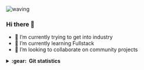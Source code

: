 ![waving](https://capsule-render.vercel.app/api?type=waving&height=200&text=nusaK%20&fontAlignY=40&color=gradient)

### Hi there 👋
<ul>
  <li> 🔭 I’m currently trying to get into industry</li>
  <li>🌱 I’m currently learning Fullstack </li>
  <li>👯 I’m looking to collaborate on community projects</li>
 </ul>
<details close="false">
  <summary><b>:gear: &nbsp;Git statistics</b></summary>

  ![](./profile-3d-contrib/profile-night-rainbow.svg)
  
</details>
<!--
**nusakakalan/nusakakalan** is a ✨ _special_ ✨ repository because its `README.md` (this file) appears on your GitHub profile.

Here are some ideas to get you started:

- 🔭 I’m currently working on ...
- 🌱 I’m currently learning ...
- 👯 I’m looking to collaborate on ...
- 🤔 I’m looking for help with ...
- 💬 Ask me about ...
- 📫 How to reach me: ...
- 😄 Pronouns: ...
- ⚡ Fun fact: ...
-->
